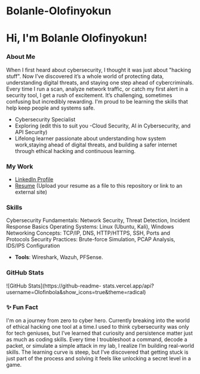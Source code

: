 # Bolanle-Olofinyokun
# Hi, I'm Bolanle Olofinyokun! 
###  About Me
When I first heard about cybersecurity, I thought it was just about "hacking stuff". Now I’ve discovered it’s a whole world of protecting data, understanding digital threats, and staying one step ahead of cybercriminals. Every time I run a scan, analyze network traffic,  or catch my first alert in a security tool, I get a rush of excitement. It’s challenging, sometimes confusing but incredibly rewarding. I'm proud to be learning the skills that help keep people and systems safe.
- Cybersecurity Specialist
-  Exploring (edit this to suit you -Cloud Security, AI in Cybersecurity,
and API Security)
-  Lifelong learner passionate about understanding how system work,staying ahead of digital threats, and building a safer internet through ethical hacking and continuous learning.
###  My Work
-  [LinkedIn Profile](https://linkedin.com/in/yourprofile)
-  [Resume](#) (Upload your resume as a file to this repository or link to
an external site)
###  Skills
Cybersecurity Fundamentals: Network Security, Threat Detection, Incident Response Basics
Operating Systems: Linux (Ubuntu, Kali), Windows
Networking Concepts: TCP/IP, DNS, HTTP/HTTPS, SSH, Ports and Protocols
Security Practices: Brute-force Simulation, PCAP Analysis, IDS/IPS Configuration
- **Tools**:  Wireshark, Wazuh, PFSense.
###  GitHub Stats
![GitHub Stats](https://github-readme-
stats.vercel.app/api?username=Olofinbola&amp;show_icons=true&amp;theme=radical)
### ✨ Fun Fact
I'm on a journey from zero to cyber hero. Currently breaking into the world of ethical hacking one tool at a time.I used to think cybersecurity was only for tech geniuses, but I’ve learned that curiosity and persistence matter just as much as coding skills. Every time I troubleshoot a command, decode a packet, or simulate a simple attack in my lab, I realize I’m building real-world skills. The learning curve is steep, but I’ve discovered that getting stuck is just part of the process and solving it feels like unlocking a secret level in a game.

